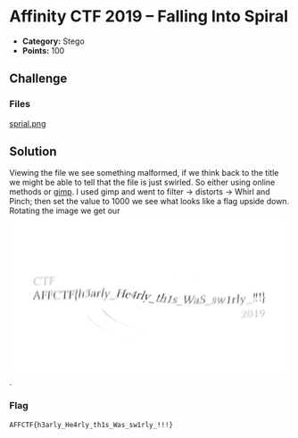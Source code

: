 <!-- borrowed from https://github.com/m3ssap0/CTF-Writeups/blob/master/template.md -->
# Affinity CTF 2019 – Falling Into Spiral

* **Category:** Stego
* **Points:** 100

## Challenge

### Files

[sprial.png](spiral.png)

## Solution

Viewing the file we see something malformed, if we think back to the title we might be able to tell that the file is just swirled. So either using online methods or [gimp](https://www.gimp.org/). I used gimp and went to filter -> distorts -> Whirl and Pinch; then set the value to 1000 we see what looks like a flag upside down. Rotating the image we get our 
![flag.png](flag.png).


### Flag
```
AFFCTF{h3arly_He4rly_th1s_Was_sw1rly_!!!}
```
